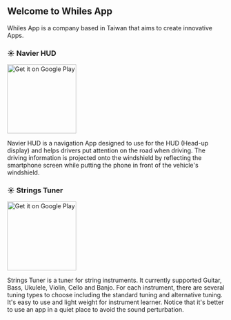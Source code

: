 ## Welcome to Whiles App

Whiles App is a company based in Taiwan that aims to create innovative Apps.

### ☀ Navier HUD 

<a href='https://play.google.com/store/apps/details?id=idv.xunqun.navier&pcampaignid=pcampaignidMKT-Other-global-all-co-prtnr-py-PartBadge-Mar2515-1'><img  width="160" alt='Get it on Google Play' src='https://play.google.com/intl/en_us/badges/static/images/badges/en_badge_web_generic.png'/></a>

Navier HUD is a navigation App designed to use for the HUD (Head-up display) and helps drivers put attention on the road when driving. The driving information is projected onto the windshield by reflecting the smartphone screen while putting the phone in front of the vehicle's windshield. 

### ☀ Strings Tuner

<a href='https://play.google.com/store/apps/details?id=com.whilerain.guitartuner&pcampaignid=pcampaignidMKT-Other-global-all-co-prtnr-py-PartBadge-Mar2515-1'><img width="160" alt='Get it on Google Play' src='https://play.google.com/intl/en_us/badges/static/images/badges/en_badge_web_generic.png'/></a>

Strings Tuner is a tuner for string instruments. It currently supported Guitar, Bass, Ukulele, Violin, Cello and Banjo. For each instrument, there are several tuning types to choose including the standard tuning and alternative tuning. It's easy to use and light weight for instrument learner. Notice that it's better to use an app in a quiet place to avoid the sound perturbation.
